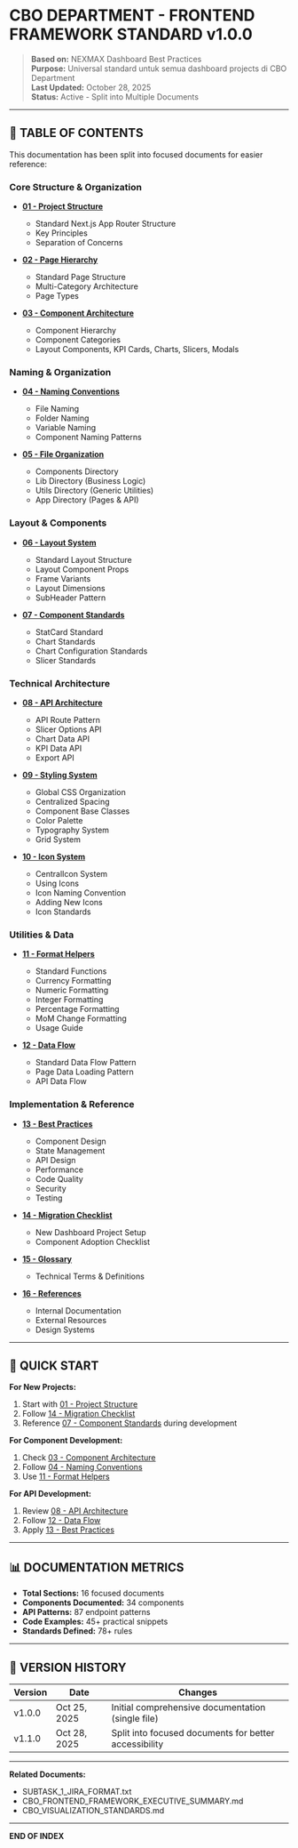 # CBO DEPARTMENT - FRONTEND FRAMEWORK STANDARD v1.0.0

> **Based on:** NEXMAX Dashboard Best Practices  
> **Purpose:** Universal standard untuk semua dashboard projects di CBO Department  
> **Last Updated:** October 28, 2025  
> **Status:** Active - Split into Multiple Documents

---

## 📑 TABLE OF CONTENTS

This documentation has been split into focused documents for easier reference:

### Core Structure & Organization
- **[01 - Project Structure](./01-PROJECT-STRUCTURE.md)**
  - Standard Next.js App Router Structure
  - Key Principles
  - Separation of Concerns

- **[02 - Page Hierarchy](./02-PAGE-HIERARCHY.md)**
  - Standard Page Structure
  - Multi-Category Architecture
  - Page Types

- **[03 - Component Architecture](./03-COMPONENT-ARCHITECTURE.md)**
  - Component Hierarchy
  - Component Categories
  - Layout Components, KPI Cards, Charts, Slicers, Modals

### Naming & Organization
- **[04 - Naming Conventions](./04-NAMING-CONVENTIONS.md)**
  - File Naming
  - Folder Naming
  - Variable Naming
  - Component Naming Patterns

- **[05 - File Organization](./05-FILE-ORGANIZATION.md)**
  - Components Directory
  - Lib Directory (Business Logic)
  - Utils Directory (Generic Utilities)
  - App Directory (Pages & API)

### Layout & Components
- **[06 - Layout System](./06-LAYOUT-SYSTEM.md)**
  - Standard Layout Structure
  - Layout Component Props
  - Frame Variants
  - Layout Dimensions
  - SubHeader Pattern

- **[07 - Component Standards](./07-COMPONENT-STANDARDS.md)**
  - StatCard Standard
  - Chart Standards
  - Chart Configuration Standards
  - Slicer Standards

### Technical Architecture
- **[08 - API Architecture](./08-API-ARCHITECTURE.md)**
  - API Route Pattern
  - Slicer Options API
  - Chart Data API
  - KPI Data API
  - Export API

- **[09 - Styling System](./09-STYLING-SYSTEM.md)**
  - Global CSS Organization
  - Centralized Spacing
  - Component Base Classes
  - Color Palette
  - Typography System
  - Grid System

- **[10 - Icon System](./10-ICON-SYSTEM.md)**
  - CentralIcon System
  - Using Icons
  - Icon Naming Convention
  - Adding New Icons
  - Icon Standards

### Utilities & Data
- **[11 - Format Helpers](./11-FORMAT-HELPERS.md)**
  - Standard Functions
  - Currency Formatting
  - Numeric Formatting
  - Integer Formatting
  - Percentage Formatting
  - MoM Change Formatting
  - Usage Guide

- **[12 - Data Flow](./12-DATA-FLOW.md)**
  - Standard Data Flow Pattern
  - Page Data Loading Pattern
  - API Data Flow

### Implementation & Reference
- **[13 - Best Practices](./13-BEST-PRACTICES.md)**
  - Component Design
  - State Management
  - API Design
  - Performance
  - Code Quality
  - Security
  - Testing

- **[14 - Migration Checklist](./14-MIGRATION-CHECKLIST.md)**
  - New Dashboard Project Setup
  - Component Adoption Checklist

- **[15 - Glossary](./15-GLOSSARY.md)**
  - Technical Terms & Definitions

- **[16 - References](./16-REFERENCES.md)**
  - Internal Documentation
  - External Resources
  - Design Systems

---

## 🎯 QUICK START

**For New Projects:**
1. Start with [01 - Project Structure](./01-PROJECT-STRUCTURE.md)
2. Follow [14 - Migration Checklist](./14-MIGRATION-CHECKLIST.md)
3. Reference [07 - Component Standards](./07-COMPONENT-STANDARDS.md) during development

**For Component Development:**
1. Check [03 - Component Architecture](./03-COMPONENT-ARCHITECTURE.md)
2. Follow [04 - Naming Conventions](./04-NAMING-CONVENTIONS.md)
3. Use [11 - Format Helpers](./11-FORMAT-HELPERS.md)

**For API Development:**
1. Review [08 - API Architecture](./08-API-ARCHITECTURE.md)
2. Follow [12 - Data Flow](./12-DATA-FLOW.md)
3. Apply [13 - Best Practices](./13-BEST-PRACTICES.md)

---

## 📊 DOCUMENTATION METRICS

- **Total Sections:** 16 focused documents
- **Components Documented:** 34 components
- **API Patterns:** 87 endpoint patterns
- **Code Examples:** 45+ practical snippets
- **Standards Defined:** 78+ rules

---

## 🔄 VERSION HISTORY

| Version | Date | Changes |
|---------|------|---------|
| v1.0.0 | Oct 25, 2025 | Initial comprehensive documentation (single file) |
| v1.1.0 | Oct 28, 2025 | Split into focused documents for better accessibility |

---

**Related Documents:**
- SUBTASK_1_JIRA_FORMAT.txt
- CBO_FRONTEND_FRAMEWORK_EXECUTIVE_SUMMARY.md
- CBO_VISUALIZATION_STANDARDS.md

---

**END OF INDEX**

